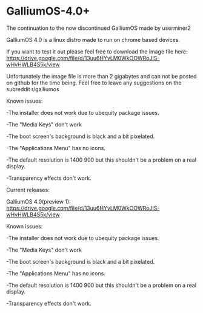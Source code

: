 # GalliumOS-4.0+
The continuation to the now discontinued GalliumOS made by userminer2

GalliumOS 4.0 is a linux distro made to run on chrome based devices.

If you want to test it out please feel free to download the image file here:
https://drive.google.com/file/d/13uu6HYvLM0WkOOWRoJIS-wHvHWLB4S5k/view

Unfortunately the image file is more than 2 gigabytes and can not be posted on github for the time being.
Feel free to leave any suggestions on the subreddit r/galliumos

Known issues:

  -The installer does not work due to ubequity package issues.
  
  -The "Media Keys" don't work
  
  -The boot screen's background is black and a bit pixelated.
  
  -The "Applications Menu" has no icons.
  
  -The default resolution is 1400 900 but this shouldn't be a problem on a real display.
  
  -Transparency effects don't work.


Current releases:

GalliumOS 4.0(preview 1):
https://drive.google.com/file/d/13uu6HYvLM0WkOOWRoJIS-wHvHWLB4S5k/view

Known issues:

  -The installer does not work due to ubequity package issues.
  
  -The "Media Keys" don't work
  
  -The boot screen's background is black and a bit pixelated.
  
  -The "Applications Menu" has no icons.
  
  -The default resolution is 1400 900 but this shouldn't be a problem on a real display.
  
  -Transparency effects don't work.
